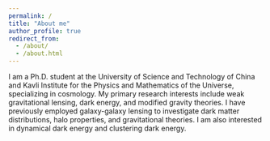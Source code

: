 ```yaml
---
permalink: /
title: "About me"
author_profile: true
redirect_from: 
  - /about/
  - /about.html
---
```


I am a Ph.D. student at the University of Science and Technology of China and Kavli Institute for the Physics and Mathematics of the Universe, specializing in cosmology. My primary research interests include weak gravitational lensing, dark energy, and modified gravity theories. I have previously employed galaxy-galaxy lensing to investigate dark matter distributions, halo properties, and gravitational theories. I am also interested in dynamical dark energy and clustering dark energy.
